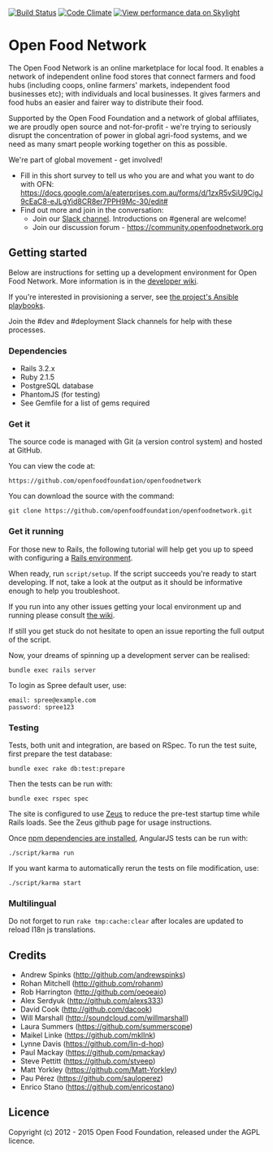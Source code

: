 [![Build Status](https://travis-ci.org/openfoodfoundation/openfoodnetwork.svg?branch=master)](https://travis-ci.org/openfoodfoundation/openfoodnetwork)
[![Code Climate](https://codeclimate.com/github/openfoodfoundation/openfoodnetwork.png)](https://codeclimate.com/github/openfoodfoundation/openfoodnetwork)
[![View performance data on Skylight](https://badges.skylight.io/status/EiXQ6sSKij8y.svg)](https://oss.skylight.io/app/applications/EiXQ6sSKij8y)

# Open Food Network

The Open Food Network is an online marketplace for local food. It enables a network of independent online food stores that connect farmers and food hubs (including coops, online farmers' markets, independent food businesses etc);  with individuals and local businesses. It gives farmers and food hubs an easier and fairer way to distribute their food.

Supported by the Open Food Foundation and a network of global affiliates, we are proudly open source and not-for-profit - we're trying to seriously disrupt the concentration of power in global agri-food systems, and we need as many smart people working together on this as possible.

We're part of global movement - get involved!

* Fill in this short survey to tell us who you are and what you want to do with OFN: https://docs.google.com/a/eaterprises.com.au/forms/d/1zxR5vSiU9CigJ9cEaC8-eJLgYid8CR8er7PPH9Mc-30/edit#
* Find out more and join in the conversation:
  * Join our [Slack channel](https://openfoodnetwork.org/slack-invite). Introductions on #general are welcome! 
  * Join our discussion forum - https://community.openfoodnetwork.org
  


## Getting started

Below are instructions for setting up a development environment for Open Food Network. More information is in the [developer wiki](https://github.com/openfoodfoundation/openfoodnetwork/wiki).

If you're interested in provisioning a server, see [the project's Ansible playbooks](https://github.com/openfoodfoundation/ofn_deployment).

Join the #dev and #deployment Slack channels for help with these processes.

### Dependencies

* Rails 3.2.x
* Ruby 2.1.5
* PostgreSQL database
* PhantomJS (for testing)
* See Gemfile for a list of gems required


### Get it

The source code is managed with Git (a version control system) and
hosted at GitHub.

You can view the code at:

    https://github.com/openfoodfoundation/openfoodnetwork

You can download the source with the command:

    git clone https://github.com/openfoodfoundation/openfoodnetwork.git


### Get it running

For those new to Rails, the following tutorial will help get you up to speed with configuring a [Rails environment](http://guides.rubyonrails.org/getting_started.html).

When ready, run `script/setup`. If the script succeeds you're ready to start developing. If not, take a look at the output as it should be informative enough to help you troubleshoot.

If you run into any other issues getting your local environment up and running please consult [the wiki](https://github.com/openfoodfoundation/openfoodnetwork/wiki).

If still you get stuck do not hesitate to open an issue reporting the full output of the script.

Now, your dreams of spinning up a development server can be realised:
```
bundle exec rails server
```
To login as Spree default user, use:
```
email: spree@example.com
password: spree123
```
### Testing

Tests, both unit and integration, are based on RSpec. To run the test suite, first prepare the test database:

    bundle exec rake db:test:prepare

Then the tests can be run with:

    bundle exec rspec spec

The site is configured to use
[Zeus](https://github.com/burke/zeus) to reduce the pre-test
startup time while Rails loads. See the Zeus github page for
usage instructions.

Once [npm dependencies are
installed](https://github.com/openfoodfoundation/openfoodnetwork/wiki/Karma), AngularJS tests can be run with:

    ./script/karma run

If you want karma to automatically rerun the tests on file modification, use:

    ./script/karma start

### Multilingual
Do not forget to run `rake tmp:cache:clear` after locales are updated to reload I18n js translations.

## Credits

* Andrew Spinks (http://github.com/andrewspinks)
* Rohan Mitchell (http://github.com/rohanm)
* Rob Harrington (http://github.com/oeoeaio)
* Alex Serdyuk (http://github.com/alexs333)
* David Cook (http://github.com/dacook)
* Will Marshall (http://soundcloud.com/willmarshall)
* Laura Summers (https://github.com/summerscope)
* Maikel Linke (https://github.com/mkllnk)
* Lynne Davis (https://github.com/lin-d-hop)
* Paul Mackay (https://github.com/pmackay)
* Steve Pettitt (https://github.com/stveep)
* Matt Yorkley (https://github.com/Matt-Yorkley)
* Pau Pérez (https://github.com/sauloperez)
* Enrico Stano (https://github.com/enricostano)


## Licence

Copyright (c) 2012 - 2015 Open Food Foundation, released under the AGPL licence.
